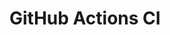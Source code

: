 # GitHub Actions CI

























































































































































































































































































































































































































































































